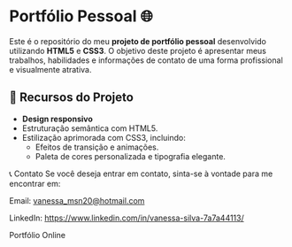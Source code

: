 # Portfólio Pessoal 🌐

Este é o repositório do meu **projeto de portfólio pessoal** desenvolvido utilizando **HTML5** e **CSS3**. O objetivo deste projeto é apresentar meus trabalhos, habilidades e informações de contato de uma forma profissional e visualmente atrativa.

## 🎨 Recursos do Projeto

- **Design responsivo** 
- Estruturação semântica com HTML5.
- Estilização aprimorada com CSS3, incluindo:
  - Efeitos de transição e animações.
  - Paleta de cores personalizada e tipografia elegante.

📞 Contato
Se você deseja entrar em contato, sinta-se à vontade para me encontrar em:

Email: vanessa_msn20@hotmail.com

LinkedIn: https://www.linkedin.com/in/vanessa-silva-7a7a44113/

Portfólio Online
